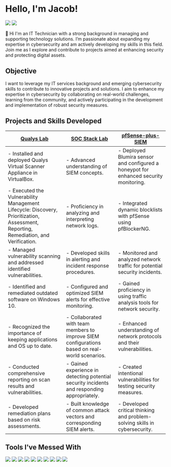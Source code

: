 # Hello, I'm Jacob!
<a href="https://www.linkedin.com/in/jacob-brown-950jrb/"><img src="https://img.shields.io/badge/-LinkedIn-0072b1?&style=for-the-badge&logo=linkedin&logoColor=white" /></a>
<img src="https://img.shields.io/badge/-Network%2B-FF0000?&style=for-the-badge&logo=CompTIA&logoColor=white" />

👋 Hi I'm an IT Technician with a strong background in managing and supporting technology solutions. I’m passionate about expanding my expertise in cybersecurity and am actively developing my skills in this field. Join me as I explore and contribute to projects aimed at enhancing security and protecting digital assets.

## Objective

I want to leverage my IT services background and emerging cybersecurity skills to contribute to innovative projects and solutions. I aim to enhance my expertise in cybersecurity by collaborating on real-world challenges, learning from the community, and actively participating in the development and implementation of robust security measures.

## Projects and Skills Developed

| [Qualys Lab](https://github.com/Jacob-Brown-950/Qualys-Lab)                                              | [SOC Stack Lab](https://github.com/Jacob-Brown-950/SOC-Stack-Lab)                                              | [pfSense-plus-SIEM](https://github.com/Jacob-Brown-950/pfSense-plus-SIEM)                                      |
|--------------------------------------------------------|-----------------------------------------------------------|-------------------------------------------------------|
| - Installed and deployed Qualys Virtual Scanner Appliance in VirtualBox.  | - Advanced understanding of SIEM concepts.                | - Deployed Blumira sensor and configured a honeypot for enhanced security monitoring. |
| - Executed the Vulnerability Management Lifecycle: Discovery, Prioritization, Assessment, Reporting, Remediation, and Verification. | - Proficiency in analyzing and interpreting network logs. | - Integrated dynamic blocklists with pfSense using pfBlockerNG. |
| - Managed vulnerability scanning and addressed identified vulnerabilities. | - Developed skills in alerting and incident response procedures. | - Monitored and analyzed network traffic for potential security incidents. |
| - Identified and remediated outdated software on Windows 10. | - Configured and optimized SIEM alerts for effective monitoring. | - Gained proficiency in using traffic analysis tools for network security. |
| - Recognized the importance of keeping applications and OS up to date. | - Collaborated with team members to improve SIEM configurations based on real-world scenarios. | - Enhanced understanding of network protocols and their vulnerabilities. |
| - Conducted comprehensive reporting on scan results and vulnerabilities. | - Gained experience in detecting potential security incidents and responding appropriately. | - Created intentional vulnerabilities for testing security measures. |
| - Developed remediation plans based on risk assessments. | - Built knowledge of common attack vectors and corresponding SIEM alerts. | - Developed critical thinking and problem-solving skills in cybersecurity. |



## Tools I've Messed With
<div>
    <img src="https://img.shields.io/badge/-Wazuh-005C9E?style=for-the-badge&logo=webtrees&logoColor=white" />
    <img src="https://img.shields.io/badge/-Blumira-003B6F?&style=for-the-badge" />
    <img src="https://img.shields.io/badge/-NinjaOne-3C91E6?&style=for-the-badge&logo=NinjaOne&logoColor=white" />
    <img src="https://img.shields.io/badge/-SentinelOne-4B275F?&style=for-the-badge&logo=SentinelOne&logoColor=white" />
    <img src="https://img.shields.io/badge/-Ubiquiti-0077B6?&style=for-the-badge&logo=Ubiquiti&logoColor=white" />
    <img src="https://img.shields.io/badge/-pfSense-005F5F?style=for-the-badge&logo=pfSense&logoColor=white" />
    <img src="https://img.shields.io/badge/-SonicWall-CC0000?style=for-the-badge&logo=SonicWall&logoColor=white" />
    <img src="https://img.shields.io/badge/-Wireshark-1679A7?&style=for-the-badge&logo=Wireshark&logoColor=white" />
    <img src="https://img.shields.io/badge/-Hydra-0A5E7B?style=for-the-badge&logo=kali-linux&logoColor=white" />
    <img src="https://img.shields.io/badge/-Nmap-000000?style=for-the-badge&logoColor=white" />
</div>
